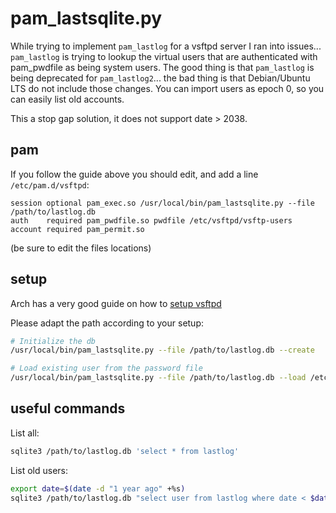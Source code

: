 # pam_lastsqlite.py

While trying to implement `pam_lastlog` for a vsftpd server I ran into issues... `pam_lastlog` is trying to lookup the virtual users that are authenticated with pam_pwdfile as being system users.
The good thing is that `pam_lastlog` is being deprecated for `pam_lastlog2`... the bad thing is that Debian/Ubuntu LTS do not include those changes.
You can import users as epoch 0, so you can easily list old accounts.

This a stop gap solution, it does not support date > 2038.

## pam

If you follow the guide above you should edit, and add a line `/etc/pam.d/vsftpd`:

```pam
session optional pam_exec.so /usr/local/bin/pam_lastsqlite.py --file /path/to/lastlog.db
auth    required pam_pwdfile.so pwdfile /etc/vsftpd/vsftp-users
account required pam_permit.so
```

(be sure to edit the files locations)

## setup

Arch has a very good guide on how to [setup vsftpd](https://wiki.archlinux.org/title/Very_Secure_FTP_Daemon)

Please adapt the path according to your setup:

```bash
# Initialize the db
/usr/local/bin/pam_lastsqlite.py --file /path/to/lastlog.db --create

# Load existing user from the password file
/usr/local/bin/pam_lastsqlite.py --file /path/to/lastlog.db --load /etc/vsftpd/vsftp-users
```

## useful commands

List all:

```bash
sqlite3 /path/to/lastlog.db 'select * from lastlog'
```

List old users:

```bash
export date=$(date -d "1 year ago" +%s)
sqlite3 /path/to/lastlog.db "select user from lastlog where date < $date"
```
